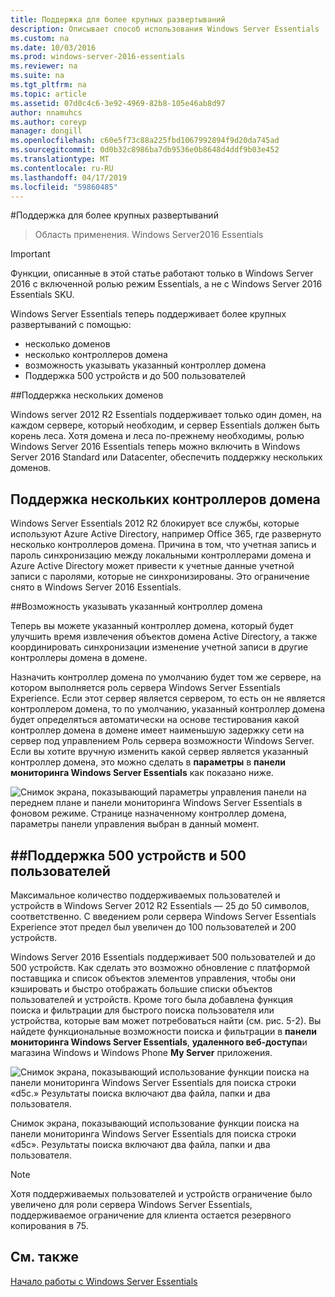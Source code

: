 ```yaml
---
title: Поддержка для более крупных развертываний
description: Описывает способ использования Windows Server Essentials
ms.custom: na
ms.date: 10/03/2016
ms.prod: windows-server-2016-essentials
ms.reviewer: na
ms.suite: na
ms.tgt_pltfrm: na
ms.topic: article
ms.assetid: 07d0c4c6-3e92-4969-82b8-105e46ab8d97
author: nnamuhcs
ms.author: coreyp
manager: dongill
ms.openlocfilehash: c60e5f73c88a225fbd1067992894f9d20da745ad
ms.sourcegitcommit: 0d0b32c8986ba7db9536e0b8648d4ddf9b03e452
ms.translationtype: MT
ms.contentlocale: ru-RU
ms.lasthandoff: 04/17/2019
ms.locfileid: "59860485"
---
```

#<a name="support-for-larger-deployments"></a>Поддержка для более крупных развертываний

>Область применения. Windows Server2016 Essentials

> [!IMPORTANT]  
> Функции, описанные в этой статье работают только в Windows Server 2016 с включенной ролью режим Essentials, а не с Windows Server 2016 Essentials SKU.


Windows Server Essentials теперь поддерживает более крупных развертываний с помощью:

- несколько доменов
- несколько контроллеров домена
- возможность указывать указанный контроллер домена
- Поддержка 500 устройств и до 500 пользователей

##<a name="support-for-multiple-domains"></a>Поддержка нескольких доменов

Windows server 2012 R2 Essentials поддерживает только один домен, на каждом сервере, который необходим, и сервер Essentials должен быть корень леса. Хотя домена и леса по-прежнему необходимы, ролью Windows Server 2016 Essentials теперь можно включить в Windows Server 2016 Standard или Datacenter, обеспечить поддержку нескольких доменов.

## <a name="support-for-multiple-domain-controllers"></a>Поддержка нескольких контроллеров домена

 Windows Server Essentials 2012 R2 блокирует все службы, которые используют Azure Active Directory, например Office 365, где развернуто несколько контроллеров домена. Причина в том, что учетная запись и пароль синхронизацию между локальными контроллерами домена и Azure Active Directory может привести к учетные данные учетной записи с паролями, которые не синхронизированы. Это ограничение снято в Windows Server 2016 Essentials.

##<a name="ability-to-specify-a-designated-domain-controller"></a>Возможность указывать указанный контроллер домена

Теперь вы можете указанный контроллер домена, который будет улучшить время извлечения объектов домена Active Directory, а также координировать синхронизации изменение учетной записи в другие контроллеры домена в домене.

Назначить контроллер домена по умолчанию будет том же сервере, на котором выполняется роль сервера Windows Server Essentials Experience. Если этот сервер является сервером, то есть он не является контроллером домена, то по умолчанию, указанный контроллер домена будет определяться автоматически на основе тестирования какой контроллер домена в домене имеет наименьшую задержку сети на сервер под управлением Роль сервера возможности Windows Server. Если вы хотите вручную изменить какой сервер является указанный контроллер домена, это можно сделать в **параметры** в **панели мониторинга Windows Server Essentials** как показано ниже.

![Снимок экрана, показывающий параметры управления панели на переднем плане и панели мониторинга Windows Server Essentials в фоновом режиме. Странице назначенному контроллер домена, параметры панели управления выбран в данный момент.](media/larger-deployments-1.PNG)

##<a name="support-for-500-users-and-500-devices"></a>Поддержка 500 устройств и 500 пользователей
-------------------------------------

Максимальное количество поддерживаемых пользователей и устройств в Windows Server 2012 R2 Essentials — 25 до 50 символов, соответственно. С введением роли сервера Windows Server Essentials Experience этот предел был увеличен до 100 пользователей и 200 устройств.

Windows Server 2016 Essentials поддерживает 500 пользователей и до 500 устройств. Как сделать это возможно обновление с платформой поставщика и список объектов элементов управления, чтобы они кэшировать и быстро отображать большие списки объектов пользователей и устройств. Кроме того была добавлена функция поиска и фильтрации для быстрого поиска пользователя или устройства, которые вам может потребоваться найти (см. рис. 5-2). Вы найдете функциональные возможности поиска и фильтрации в **панели мониторинга Windows Server Essentials**, **удаленного веб-доступа**и магазина Windows и Windows Phone **My Server** приложения.

![Снимок экрана, показывающий использование функции поиска на панели мониторинга Windows Server Essentials для поиска строки «d5c.» Результаты поиска включают два файла, папки и два пользователя.](media/larger-deployments-2.PNG)

Снимок экрана, показывающий использование функции поиска на панели мониторинга Windows Server Essentials для поиска строки «d5c». Результаты поиска включают два файла, папки и два пользователя.

> [!NOTE]  
> Хотя поддерживаемых пользователей и устройств ограничение было увеличено для роли сервера Windows Server Essentials, поддерживаемое ограничение для клиента остается резервного копирования в 75.

<a name="see-also"></a>См. также
--------
[Начало работы с Windows Server Essentials](get-started.md)